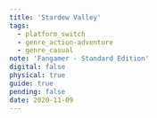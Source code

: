 ```yaml
---
title: 'Stardew Valley'
tags:
  - platform_switch
  - genre_action-adventure
  - genre_casual
note: 'Fangamer - Standard Edition'
digital: false
physical: true
guide: true
pending: false
date: 2020-11-09
---
```

